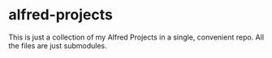 alfred-projects
===============

This is just a collection of my Alfred Projects in a single, convenient repo. All the files are just submodules.
